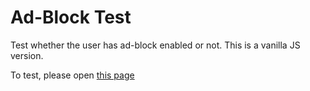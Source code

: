 Ad-Block Test
===================

Test whether the user has ad-block enabled or not. This is a vanilla JS version.

To test, please open [this page](http://d-ashokkumar.github.io/ad-block-test/)
